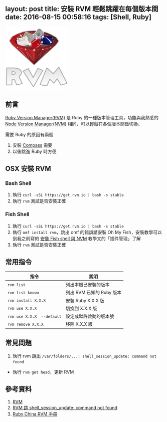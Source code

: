 layout: post
title: 安裝 RVM 輕鬆跳躍在每個版本間
date: 2016-08-15 00:58:16
tags: [Shell, Ruby]
---

![遇見 紅寶貝(Ruby) 群](/images/2016/08/15/RVM-LOGO.png)

## 前言

[Ruby Version Manager(RVM)](https://rvm.io/  'Ruby Version Manager(RVM)') 是 Ruby 的一種版本管理工具，功能與我熟悉的 [Node Version Manager(NVM)](https://github.com/creationix/nvm 'Node Version Manager(NVM)')  相同，可以輕鬆在各個版本間做切換。

需要 Ruby 的原因有兩個

1. 安裝 [Compass](http://compass-style.org/ 'Compass') 需要
2. 以後跳進 Ruby 時方便

<!--more-->

## OSX 安裝 RVM

### Bash Shell
1. 執行 `curl -sSL https://get.rvm.io | bash -s stable`
2. 執行 `rvm` 測試是否安裝正確

### Fish Shell
1. 執行 `curl -sSL https://get.rvm.io | bash -s stable`
2. 執行 `omf install rvm`，跳出 omf 的錯誤請安裝 Oh My Fish，安裝教學可以到我之前寫的 [安裝 Fish shell 與 NVM](https://blog.ivanwei.co/2016/06/07/2016-06-07-bash-to-fish/#安裝-Fish-Shell-插件管理 '安裝 Fish shell 與 NVM') 教學文的「插件管理」了解
3. 執行 `rvm` 測試是否安裝正確

## 常用指令

| 指令 | 說明 |
|---|---|
| `rvm list` | 列出本機已安裝的版本 |
| `rvm list known` | 列出 RVM 已知的 Ruby 版本 |
| `rvm install X.X.X` | 安裝 Ruby X.X.X 版 |
| `rvm use X.X.X` | 切換到 X.X.X 版 |
| `rvm use X.X.X  --default` | 設定成默許啟動的版本號 |
| `rvm remove X.X.X` | 移除 X.X.X 版 |

## 常見問題
1. 執行 rvm 跳出 `/var/folders/...: shell_session_update: command not found`
  - 執行 `rvm get head`，更新 RVM

## 參考資料
1. [RVM](https://rvm.io/ 'RVM')
2. [RVM 跳 shell_session_update: command not found](http://superuser.com/questions/1044130/why-am-i-having-how-can-i-fix-this-error-shell-session-update-command-not-f 'shell_session_update: command not found')
3. [Ruby China RVM 手冊](https://ruby-china.org/wiki/rvm-guide 'Ruby China RVM 手冊')
